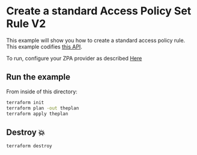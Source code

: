 # Create a standard Access Policy Set Rule V2

This example will show you how to create a standard access policy rule.
This example codifies [this API](https://help.zscaler.com/zpa/configuring-access-policies-using-api#postV2).

To run, configure your ZPA provider as described [Here](https://github.com/zscaler/terraform-provider-zpa/blob/master/docs/index.md)

## Run the example

From inside of this directory:

```bash
terraform init
terraform plan -out theplan
terraform apply theplan
```

## Destroy 💥

```bash
terraform destroy
```
